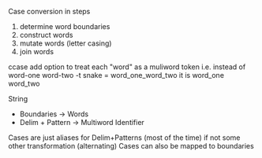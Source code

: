 Case conversion in steps
1. determine word boundaries
2. construct words
3. mutate words (letter casing)
4. join words

ccase
add option to treat each "word" as a muliword token
i.e. instead of word-one word-two -t snake = word_one_word_two
it is word_one word_two

String
+ Boundaries
-> Words
+ Delim + Pattern
-> Multiword Identifier

Cases are just aliases for Delim+Patterns (most of the time)
if not some other transformation (alternating)
Cases can also be mapped to boundaries
